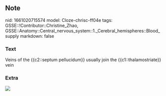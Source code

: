 ## Note
nid: 1661020715574
model: Cloze-chrisc-ff04e
tags: GSSE::!Contributor::Christine_Zhao, GSSE::Anatomy::Central_nervous_system::1._Cerebral_hemispheres::Blood_supply
markdown: false

### Text
Veins of the {{c2::septum pellucidum}} usually join the {{c1::thalamostriate}} vein

### Extra
<img src="Screen%20Shot%202021-09-13%20at%204.22.31%20pm.png">
